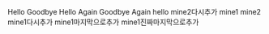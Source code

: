 Hello
Goodbye
Hello Again
Goodbye Again
hello
mine2다시추가
mine1
mine2
mine1다시추가
mine1마지막으로추가
mine1진짜마지막으로추가
